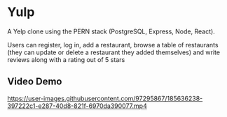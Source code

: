 # Yulp

A Yelp clone using the PERN stack (PostgreSQL, Express, Node, React).

Users can register, log in, add a restaurant, browse a table of restaurants (they can update or delete a restaurant they added themselves) and write reviews along with a rating out of 5 stars

## Video Demo

https://user-images.githubusercontent.com/97295867/185636238-397222c1-e287-40d8-821f-6970da390077.mp4

